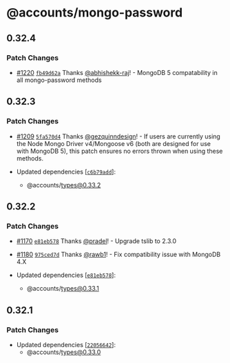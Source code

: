 # @accounts/mongo-password

## 0.32.4

### Patch Changes

- [#1220](https://github.com/accounts-js/accounts/pull/1220) [`fb49d62a`](https://github.com/accounts-js/accounts/commit/fb49d62adec474b8aabac78fa77775a0fbeba80f) Thanks [@abhishekk-raj](https://github.com/abhishekk-raj)! - MongoDB 5 compatability in all mongo-password methods

## 0.32.3

### Patch Changes

- [#1209](https://github.com/accounts-js/accounts/pull/1209) [`5fa570d4`](https://github.com/accounts-js/accounts/commit/5fa570d4f5e8bd86ced571c3f4cef752da5cc8a8) Thanks [@gezquinndesign](https://github.com/gezquinndesign)! - If users are currently using the Node Mongo Driver v4/Mongoose v6 (both are designed for use with MongoDB 5), this patch ensures no errors thrown when using these methods.

- Updated dependencies [[`c6b79add`](https://github.com/accounts-js/accounts/commit/c6b79addc59ebfd2835e0cc4bded3ad062f68adc)]:
  - @accounts/types@0.33.2

## 0.32.2

### Patch Changes

- [#1170](https://github.com/accounts-js/accounts/pull/1170) [`e81eb578`](https://github.com/accounts-js/accounts/commit/e81eb578b35906346b6fadd6c5768b82879f6cda) Thanks [@pradel](https://github.com/pradel)! - Upgrade tslib to 2.3.0

* [#1180](https://github.com/accounts-js/accounts/pull/1180) [`975ced7d`](https://github.com/accounts-js/accounts/commit/975ced7d796a75add425120c83152cf262a7bdf0) Thanks [@rawb1](https://github.com/rawb1)! - Fix compatibility issue with MongoDB 4.X

* Updated dependencies [[`e81eb578`](https://github.com/accounts-js/accounts/commit/e81eb578b35906346b6fadd6c5768b82879f6cda)]:
  - @accounts/types@0.33.1

## 0.32.1

### Patch Changes

- Updated dependencies [[`22056642`](https://github.com/accounts-js/accounts/commit/220566425755a7015569d8e518095701ff7122e2)]:
  - @accounts/types@0.33.0
